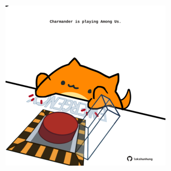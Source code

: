 <!-- built at 19/07/2022, 24:01:19 UTC -->
<p align="center">
  <img width="500" height="500" src="./ReadmeImage.svg">
</p>
